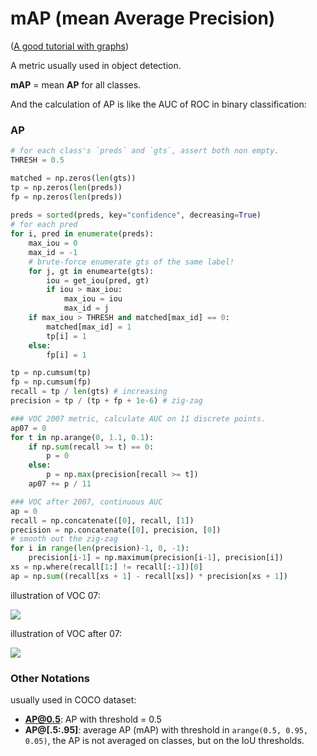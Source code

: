 # mAP (mean Average Precision)

([A good tutorial with graphs](https://jonathan-hui.medium.com/map-mean-average-precision-for-object-detection-45c121a31173))

A metric usually used in object detection.

**mAP** = mean **AP** for all classes.

And the calculation of AP is like the AUC of ROC in binary classification:



### AP

```python
# for each class's `preds` and `gts`, assert both non empty.
THRESH = 0.5

matched = np.zeros(len(gts))
tp = np.zeros(len(preds))
fp = np.zeros(len(preds))
    
preds = sorted(preds, key="confidence", decreasing=True)
# for each pred
for i, pred in enumerate(preds):
    max_iou = 0
    max_id = -1
    # brute-force enumerate gts of the same label!
    for j, gt in enumearte(gts): 
        iou = get_iou(pred, gt)
		if iou > max_iou:
            max_iou = iou
            max_id = j
    if max_iou > THRESH and matched[max_id] == 0:
        matched[max_id] = 1
        tp[i] = 1
    else:
        fp[i] = 1

tp = np.cumsum(tp)
fp = np.cumsum(fp)
recall = tp / len(gts) # increasing
precision = tp / (tp + fp + 1e-6) # zig-zag

### VOC 2007 metric, calculate AUC on 11 discrete points.
ap07 = 0
for t in np.arange(0, 1.1, 0.1):
    if np.sum(recall >= t) == 0:
        p = 0
    else:
        p = np.max(precision[recall >= t])
    ap07 += p / 11

### VOC after 2007, continuous AUC
ap = 0
recall = np.concatenate([0], recall, [1])
precision = np.concatenate([0], precision, [0])
# smooth out the zig-zag
for i in range(len(precision)-1, 0, -1):
    precision[i-1] = np.maximum(precision[i-1], precision[i])
xs = np.where(recall[1:] != recall[:-1])[0]
ap = np.sum((recall[xs + 1] - recall[xs]) * precision[xs + 1])
```



illustration of VOC 07:

![](https://miro.medium.com/max/875/1*naz02wO-XMywlwAdFzF-GA.jpeg)

illustration of VOC after 07:

![](https://miro.medium.com/max/875/1*TAuQ3UOA8xh_5wI5hwLHcg.jpeg)



### Other Notations

usually used in COCO dataset:

* **AP@0.5**: AP with threshold = 0.5
* **AP@[.5:.95]**: average AP (mAP) with threshold in `arange(0.5, 0.95, 0.05)`, the AP is not averaged on classes, but on the IoU thresholds.

